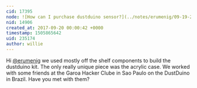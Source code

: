 ```yaml
---
cid: 17395
node: ![How can I purchase dustduino sensor?](../notes/erumenig/09-19-2017/how-can-i-purchase-dustduino-sensor)
nid: 14906
created_at: 2017-09-20 00:00:42 +0000
timestamp: 1505865642
uid: 235174
author: willie
---
```


Hi [@erumenig](/profile/erumenig) we used mostly off the shelf components to build the dustduino kit. The only really unique piece was the acrylic case. We worked with some friends at the Garoa Hacker Clube in Sao Paulo on the DustDuino in Brazil. Have you met with them? 


